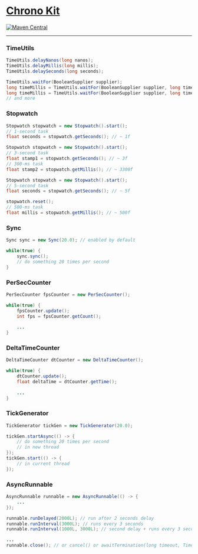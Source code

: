 # [Chrono Kit](https://github.com/generaloss/chrono-kit)

[![Maven Central](https://img.shields.io/maven-central/v/io.github.generaloss/chrono-kit.svg)](https://mvnrepository.com/artifact/io.github.generaloss/chrono-kit)

---

### TimeUtils

``` java
TimeUtils.delayNanos(long nanos);
TimeUtils.delayMillis(long millis);
TimeUtils.delaySeconds(long seconds);

TimeUtils.waitFor(BooleanSupplier supplier);
long timeMillis = TimeUtils.waitFor(BooleanSupplier supplier, long timeoutMillis);
long timeMillis = TimeUtils.waitFor(BooleanSupplier supplier, long timeoutMillis, Runnable timeoutRunnable);
// and more
```

### Stopwatch

``` java
Stopwatch stopwatch = new Stopwatch().start();
// 1-second task
float seconds = stopwatch.getSeconds(); // ~ 1f
```

``` java
Stopwatch stopwatch = new Stopwatch().start();
// 3-second task
float stamp1 = stopwatch.getSeconds(); // ~ 3f
// 300-ms task
float stamp2 = stopwatch.getMillis(); // ~ 3300f
```

``` java
Stopwatch stopwatch = new Stopwatch().start();
// 5-second task
float seconds = stopwatch.getSeconds(); // ~ 5f

stopwatch.reset();
// 500-ms task
float millis = stopwatch.getMillis(); // ~ 500f
```

### Sync

``` java
Sync sync = new Sync(20.0); // enabled by default

while(true) {
    sync.sync();
    // do something 20 times per second
}
```

### PerSecCounter

``` java
PerSecCounter fpsCounter = new PerSecCounter();

while(true) {
    fpsCounter.update();
    int fps = fpsCounter.getCount();
    
    ...
}
```

### DeltaTimeCounter

``` java
DeltaTimeCounter dtCounter = new DeltaTimeCounter();

while(true) {
    dtCounter.update();
    float deltaTime = dtCounter.getTime();
    
    ...
}
```

### TickGenerator

``` java
TickGenerator tickGen = new TickGenerator(20.0);

tickGen.startAsync(() -> {
    // do something 20 times per second
    // in new thread
});
tickGen.start(() -> {
    // in current thread
});
```

### AsyncRunnable

``` java 
AsyncRunnable runnable = new AsyncRunnable(() -> {
    ...
});

runnable.runDelayed(2000L); // run after 2 seconds delay
runnable.runInterval(3000L); // runs every 3 seconds
runnable.runInterval(1000L, 3000L); // second delay + runs every 3 seconds

...
runnable.close(); // or cancel() or awaitTermination(long timeout, TimeUnit unit)
```
